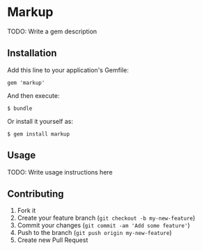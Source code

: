# Markup

TODO: Write a gem description

## Installation

Add this line to your application's Gemfile:

    gem 'markup'

And then execute:

    $ bundle

Or install it yourself as:

    $ gem install markup

## Usage

TODO: Write usage instructions here

## Contributing

1. Fork it
2. Create your feature branch (`git checkout -b my-new-feature`)
3. Commit your changes (`git commit -am 'Add some feature'`)
4. Push to the branch (`git push origin my-new-feature`)
5. Create new Pull Request
